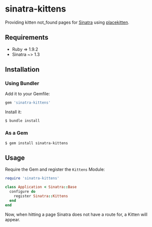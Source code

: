 # sinatra-kittens

Providing kitten not_found pages for [Sinatra](https://github.com/sinatra/sinatra "Sinatra") using [placekitten](http://placekitten.com/ "placekitten").

## Requirements
- Ruby => 1.9.2
- Sinatra ~> 1.3

## Installation

### Using Bundler
Add it to your Gemfile:
```ruby
gem 'sinatra-kittens'
```

Install it:

    $ bundle install

### As a Gem
    $ gem install sinatra-kittens

## Usage
Require the Gem and register the `Kittens` Module:

```ruby
require 'sinatra-kittens'

class Application < Sinatra::Base
  configure do
    register Sinatra::Kittens
  end
end
```

Now, when hitting a page Sinatra does not have a route for, a Kitten will appear.
